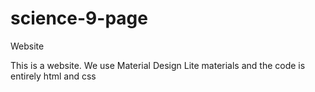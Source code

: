 # science-9-page
Website

This is a website.
We use Material Design Lite materials and the code is entirely html and css
